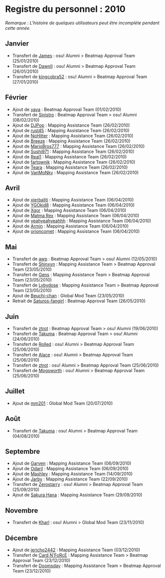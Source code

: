 # Registre du personnel : 2010

*Remarque : L'histoire de quelques utilisateurs peut être incomplète pendant cette année.*

## Janvier

- Transfert de [James](https://osu.ppy.sh/users/5728) : osu! Alumni > Beatmap Approval Team (25/01/2010)
- Transfert de [DawnII](https://osu.ppy.sh/users/8399) : osu! Alumni > Beatmap Approval Team (26/01/2010)
- Transfert de [kingcobra52](https://osu.ppy.sh/users/9934) : osu! Alumni > Beatmap Approval Team (27/01/2010)

## Février

- Ajout de [yaya](https://osu.ppy.sh/users/50163) : Beatmap Approval Team (01/02/2010)
- Transfert de [Sinistro](https://osu.ppy.sh/users/5530) : Beatmap Approval Team > osu! Alumni (08/02/2010)
- Ajout de [DJPop](https://osu.ppy.sh/users/2363) : Mapping Assistance Team (26/02/2010)
- Ajout de [rust45](https://osu.ppy.sh/users/117369) : Mapping Assistance Team (26/02/2010)
- Ajout de [NoHitter](https://osu.ppy.sh/users/124455) : Mapping Assistance Team (26/02/2010)
- Ajout de [Breeze](https://osu.ppy.sh/users/77537) : Mapping Assistance Team (26/02/2010)
- Ajout de [MarioBros777](https://osu.ppy.sh/users/58197) : Mapping Assistance Team (26/02/2010)
- Ajout de [Sushi971](https://osu.ppy.sh/users/43108) : Mapping Assistance Team (26/02/2010)
- Ajout de [Real1](https://osu.ppy.sh/users/40998) : Mapping Assistance Team (26/02/2010)
- Ajout de [fartownik](https://osu.ppy.sh/users/56917) : Mapping Assistance Team (26/02/2010)
- Ajout de [Teara](https://osu.ppy.sh/users/123491) : Mapping Assistance Team (26/02/2010)
- Ajout de [VanMoNky](https://osu.ppy.sh/users/117865) : Mapping Assistance Team (26/02/2010)

## Avril

- Ajout de [xierbaliti](https://osu.ppy.sh/users/34044) : Mapping Assistance Team (06/04/2010)
- Ajout de [YGOkid8](https://osu.ppy.sh/users/69114) : Mapping Assistance Team (06/04/2010)
- Ajout de [Xgor](https://osu.ppy.sh/users/98661) : Mapping Assistance Team (06/04/2010)
- Ajout de [Matma Rex](https://osu.ppy.sh/users/83268) : Mapping Assistance Team (06/04/2010)
- Ajout de [yeahyeahyeahhh](https://osu.ppy.sh/users/58042) : Mapping Assistance Team (06/04/2010)
- Ajout de [Armin](https://osu.ppy.sh/users/105902) : Mapping Assistance Team (06/04/2010)
- Ajout de [orioncomet](https://osu.ppy.sh/users/104827) : Mapping Assistance Team (06/04/2010)

## Mai

- Transfert de [awp](https://osu.ppy.sh/users/2650) : Beatmap Approval Team > osu! Alumni (12/05/2010)
- Transfert de [Shinxyn](https://osu.ppy.sh/users/13996) : Mapping Assistance Team > Beatmap Approval Team (23/05/2010)
- Transfert de [Gens](https://osu.ppy.sh/users/23062) : Mapping Assistance Team > Beatmap Approval Team (23/05/2010)
- Transfert de [Lybydose](https://osu.ppy.sh/users/64501) : Mapping Assistance Team > Beatmap Approval Team (23/05/2010)
- Ajout de [Beuchi-chan](https://osu.ppy.sh/users/67192) : Global Mod Team (23/05/2010)
- Retrait de [Saturos-fangirl](https://osu.ppy.sh/users/11874) : Beatmap Approval Team (26/05/2010)

## Juin

- Transfert de [ztrot](https://osu.ppy.sh/users/6347) : Beatmap Approval Team > osu! Alumni (19/06/2010)
- Transfert de [Takuma](https://osu.ppy.sh/users/43677) : Beatmap Approval Team > osu! Alumni (24/06/2010)
- Transfert de [Rolled](https://osu.ppy.sh/users/5243) : osu! Alumni > Beatmap Approval Team (25/06/2010)
- Transfert de [Alace](https://osu.ppy.sh/users/25993) : osu! Alumni > Beatmap Approval Team (25/06/2010)
- Transfert de [ztrot](https://osu.ppy.sh/users/6347) : osu! Alumni > Beatmap Approval Team (25/06/2010)
- Transfert de [Mogsworth](https://osu.ppy.sh/users/4018) : osu! Alumni > Beatmap Approval Team (25/06/2010)

## Juillet

- Ajout de [mm201](https://osu.ppy.sh/users/30655) : Global Mod Team (20/07/2010)

## Août

- Transfert de [Takuma](https://osu.ppy.sh/users/43677) : osu! Alumni > Beatmap Approval Team (04/08/2010)

## Septembre

- Ajout de [Garven](https://osu.ppy.sh/users/244216) : Mapping Assistance Team (06/09/2010)
- Ajout de [Odaril](https://osu.ppy.sh/users/113005) : Mapping Assistance Team (06/09/2010)
- Ajout de [Mashley](https://osu.ppy.sh/users/41481) : Mapping Assistance Team (14/09/2010)
- Ajout de [Jarby](https://osu.ppy.sh/users/25615) : Mapping Assistance Team (22/09/2010)
- Transfert de [Zerostarry](https://osu.ppy.sh/users/3480) : osu! Alumni > Beatmap Approval Team (25/09/2010)
- Ajout de [Sakura Hana](https://osu.ppy.sh/users/289422) : Mapping Assistance Team (29/09/2010)

## Novembre

- Transfert de [Kharl](https://osu.ppy.sh/users/452) : osu! Alumni > Global Mod Team (23/11/2010)

## Décembre

- Ajout de [jericho2442](https://osu.ppy.sh/users/88904) : Mapping Assistance Team (03/12/2010)
- Transfert de [Card N'FoRcE](https://osu.ppy.sh/users/3936) : Mapping Assistance Team > Beatmap Approval Team (23/12/2010)
- Transfert de [Doomsday](https://osu.ppy.sh/users/18983) : Mapping Assistance Team > Beatmap Approval Team (23/12/2010)
